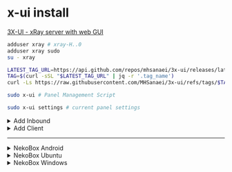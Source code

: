 # x-ui install
[3X-UI - xRay server with web GUI](https://github.com/MHSanaei/3x-ui)



```bash
adduser xray # xray-H..0
adduser xray sudo
su - xray
```

```bash
LATEST_TAG_URL=https://api.github.com/repos/mhsanaei/3x-ui/releases/latest
TAG=$(curl -sSL "$LATEST_TAG_URL" | jq -r '.tag_name')
curl -Ls https://raw.githubusercontent.com/MHSanaei/3x-ui/refs/tags/$TAG/install.sh | sudo bash
```

```bash
sudo x-ui # Panel Management Script
```

```bash
sudo x-ui settings # current panel settings
```


<details>
<summary>Add Inbound </summary>
  
![image](https://github.com/user-attachments/assets/5c275edd-ac2a-4cc2-ae90-f7702cac815c)

![image](https://github.com/user-attachments/assets/92b54a31-9a90-48f5-ba6d-45f2a9a182dd)

</details>

<details>
<summary>Add Client </summary>

![image](https://github.com/user-attachments/assets/108b0571-63bd-4d19-b732-37a756fd5900)

![image](https://github.com/user-attachments/assets/8b802dbd-db3a-46f2-9a95-59f12d6af2b7)

</details>

---

<details>
<summary>NekoBox Android </summary>
  
[NekoBox For Android](https://github.com/MatsuriDayo/NekoBoxForAndroid/releases)

![image](https://github.com/user-attachments/assets/1c797af4-8b22-4923-a839-10f718aa3ba9) 

![image](https://github.com/user-attachments/assets/8b1f95bb-ea93-46ae-8dec-48766c56a5df)

Настройки / Режим VPN для приложений 
</details>

<details>
<summary>NekoBox Ubuntu </summary>

[NekoBox For Ubuntu](https://github.com/MatsuriDayo/nekoray/releases)

```bash
sudo mv ~/nekoray.deb /tmp/
sudo apt install /tmp/nekoray.deb
```
чтобы использовать впн только на FireFox, ставим галочку “Режим системного прокси”, а в настройкх FireFox:
127.0.0.1:2081. В настройках яндекса “Не использовать прокси”.
</details>


<details>
<summary>NekoBox Windows </summary>

[necoray client](https://github.com/MatsuriDayo/nekoray) | 
[nekoray-4.0.1-2024-12-12-windows64.zip](https://github.com/MatsuriDayo/nekoray/releases/download/4.0.1/nekoray-4.0.1-2024-12-12-windows64.zip) | 
[Microsoft Visual C++](https://aka.ms/vs/17/release/vc_redist.x64.exe) | 
[Маршрутизация](https://blancvpn.online/ru/help/NekoRay-windows-split-tunneling)

настройки / настройки маршрутов / Базовые маршруты  
Напрямую: IP
```bash
geoip:ru
geoip:private
```
Напрямую: Домен
```bash
http://192.168.8.1
http://192.168.1.1
```
![image](https://github.com/user-attachments/assets/130fa909-21db-44bd-b79c-353f5fda5867) 

![image](https://github.com/user-attachments/assets/a2c9ccec-fe69-4953-824a-7e0b668ff3c8) 

![image](https://github.com/user-attachments/assets/08d2754e-90bd-4a30-a8d1-6d604a295308)


</details>

